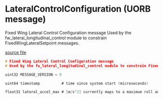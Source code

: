 # LateralControlConfiguration (UORB message)

Fixed Wing Lateral Control Configuration message
Used by the fw_lateral_longitudinal_control module to constrain FixedWingLateralSetpoint messages.

[source file](https://github.com/PX4/PX4-Autopilot/blob/main/msg/versioned/LateralControlConfiguration.msg)

```c
# Fixed Wing Lateral Control Configuration message
# Used by the fw_lateral_longitudinal_control module to constrain FixedWingLateralSetpoint messages.

uint32 MESSAGE_VERSION = 0

uint64 timestamp          # time since system start (microseconds)

float32 lateral_accel_max # [m/s^2] currently maps to a maximum roll angle, accel_max = tan(roll_max) * GRAVITY

```
